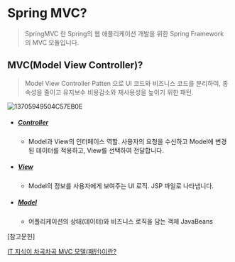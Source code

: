 # Spring MVC?

> SpringMVC 란 Spring의 웹 애플리케이션 개발을 위한 Spring Framework 의 MVC 모듈입니다.



## MVC(Model View Controller)?

>  Model View Controller Patten 으로 UI 코드와 비즈니스 코드를 분리하여, 종속성을 줄이고 유지보수 비용감소와 재사용성을 높이기 위한 패턴.



![13705949504C57EB0E](https://user-images.githubusercontent.com/22608825/97969954-1d95ef80-1e04-11eb-853c-2f1d713f788c.jpg)



- ##### [Controller](https://github.com/PCloud63514/WebProject-Learn/blob/master/BackEnd/Spring/Controller.md)

  - Model과 View의 인터페이스 역할. 사용자의 요청을 수신하고 Model에 변경된 데이터를 적용하고, View를 선택하여 전달합니다.

- ##### [View]()

  - Model의 정보를 사용자에게 보여주는 UI 로직.  JSP 파일로 나타냅니다.

- ##### [Model]()

  - 어플리케이션의 상태(데이터)와 비즈니스 로직을 담는 객체 JavaBeans



[참고문헌]

[IT 지식이 차곡차곡 MVC 모델(패턴)이란?](http://blog.daum.net/gunsu0j/165)

